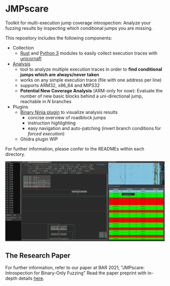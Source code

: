 # JMPscare
Toolkit for multi-execution jump coverage introspection: Analyze your fuzzing results by inspecting which conditional jumps you are missing.

This repository includes the following components:
* Collection
    * [Rust](./collection/rust/README.md) and [Python 3](./collection/python/README.md) modules to easily collect execution traces with [unicornafl](https://github.com/AFLplusplus/unicornafl)
* [Analysis](./analysis/README.md)
    * tool to analyze multiple execution traces in order to **find conditional jumps which are always/never taken**
    * works on any simple execution trace (file with one address per line)
    * supports ARM32, x86_64 and MIPS32
    * **Potential New Coverage Analysis** (ARM-only for now): Evaluate the number of new basic blocks behind a uni-directional jump, reachable in _N_ branches
* Plugins
    * [Binary Ninja plugin](./plugins/binaryninja/jmpscare/README.md) to visualize analysis results
        * concise overview of roadblock jumps
        * instruction highlighting
        * easy navigation and auto-patching (invert branch conditions for _forced execution_)
    * Ghidra plugin WIP

For further information, please confer to the READMEs within each directory.

![JMPscare Binary Ninja Screenshot](./binja.png "Binary Ninja Plugin")

## The Research Paper

For further information, refer to our paper at BAR 2021, "JMPscare: Introspection for Binary-Only Fuzzing"
Read the paper preprint with in-depth details [here](https://www.ndss-symposium.org/wp-content/uploads/bar2021_23003_paper.pdf).
